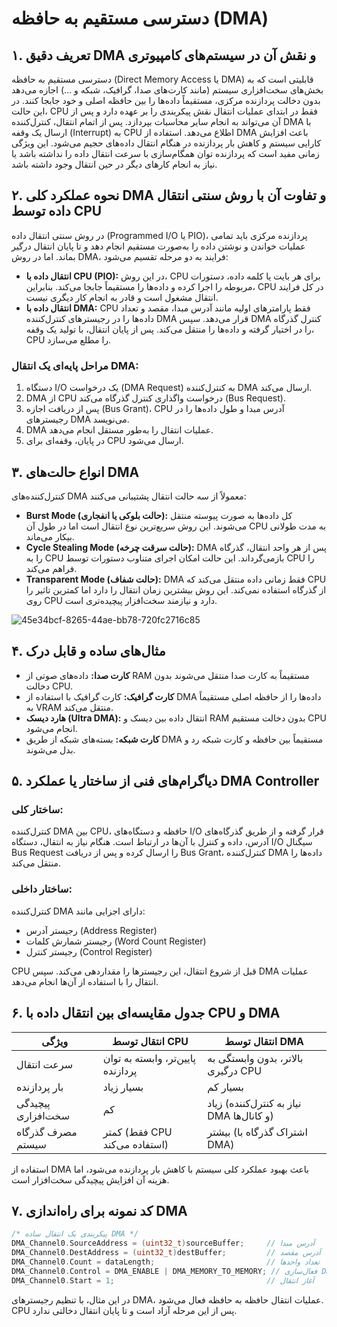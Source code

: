 # دسترسی مستقیم به حافظه (DMA)

## ۱. تعریف دقیق DMA و نقش آن در سیستم‌های کامپیوتری

دسترسی مستقیم به حافظه (Direct Memory Access یا DMA) قابلیتی است که به بخش‌های سخت‌افزاری سیستم (مانند کارت‌های صدا، گرافیک، شبکه و ...) اجازه می‌دهد بدون دخالت پردازنده مرکزی، مستقیماً داده‌ها را بین حافظه اصلی و خود جابجا کنند. در این حالت، CPU فقط در ابتدای عملیات انتقال نقش پیکربندی را بر عهده دارد و پس از آن می‌تواند به انجام سایر محاسبات بپردازد. پس از اتمام انتقال، کنترل‌کننده DMA با ارسال یک وقفه (Interrupt) به CPU اطلاع می‌دهد. استفاده از DMA باعث افزایش کارایی سیستم و کاهش بار پردازنده در هنگام انتقال داده‌های حجیم می‌شود. این ویژگی زمانی مفید است که پردازنده توان همگام‌سازی با سرعت انتقال داده را نداشته باشد یا نیاز به انجام کارهای دیگر در حین انتقال وجود داشته باشد.

## ۲. نحوه عملکرد کلی DMA و تفاوت آن با روش سنتی انتقال داده توسط CPU

در روش سنتی انتقال داده (Programmed I/O یا PIO)، پردازنده مرکزی باید تمامی عملیات خواندن و نوشتن داده را به‌صورت مستقیم انجام دهد و تا پایان انتقال درگیر بماند. اما در روش DMA، فرایند به دو مرحله تقسیم می‌شود:

- **انتقال داده با CPU (PIO):** در این روش، CPU برای هر بایت یا کلمه داده، دستورات مربوطه را اجرا کرده و داده‌ها را مستقیماً جابجا می‌کند. بنابراین، CPU در کل فرایند انتقال مشغول است و قادر به انجام کار دیگری نیست.
- **انتقال داده با DMA:** CPU فقط پارامترهای اولیه مانند آدرس مبدا، مقصد و تعداد داده‌ها را در رجیسترهای کنترل‌کننده DMA قرار می‌دهد. سپس DMA کنترل گذرگاه را در اختیار گرفته و داده‌ها را منتقل می‌کند. پس از پایان انتقال، با تولید یک وقفه، CPU را مطلع می‌سازد.

### مراحل پایه‌ای یک انتقال DMA:
1. دستگاه I/O یک درخواست (DMA Request) به کنترل‌کننده DMA ارسال می‌کند.  
2. DMA از CPU درخواست واگذاری کنترل گذرگاه می‌کند (Bus Request).  
3. پس از دریافت اجازه (Bus Grant)، CPU آدرس مبدا و طول داده‌ها را در رجیسترهای DMA می‌نویسد.  
4. DMA عملیات انتقال را به‌طور مستقل انجام می‌دهد.  
5. در پایان، وقفه‌ای برای CPU ارسال می‌شود.

## ۳. انواع حالت‌های DMA

کنترل‌کننده‌های DMA معمولاً از سه حالت انتقال پشتیبانی می‌کنند:

- **Burst Mode (حالت بلوکی یا انفجاری):** کل داده‌ها به صورت پیوسته منتقل می‌شوند. این روش سریع‌ترین نوع انتقال است اما در طول آن CPU به مدت طولانی بیکار می‌ماند.
- **Cycle Stealing Mode (حالت سرقت چرخه):** DMA پس از هر واحد انتقال، گذرگاه را به CPU بازمی‌گرداند. این حالت امکان اجرای متناوب دستورات توسط CPU را فراهم می‌کند.
- **Transparent Mode (حالت شفاف):** DMA فقط زمانی داده منتقل می‌کند که CPU از گذرگاه استفاده نمی‌کند. این روش بیشترین زمان انتقال را دارد اما کمترین تاثیر را روی CPU دارد و نیازمند سخت‌افزار پیچیده‌تری است.


![45e34bcf-8265-44ae-bb78-720fc2716c85](https://github.com/user-attachments/assets/523c88a1-5e4e-4188-b24c-727d48898a76)


## ۴. مثال‌های ساده و قابل درک

- **کارت صدا:** داده‌های صوتی از RAM مستقیماً به کارت صدا منتقل می‌شوند بدون دخالت CPU.  
- **کارت گرافیک:** کارت گرافیک با استفاده از DMA داده‌ها را از حافظه اصلی مستقیماً به VRAM منتقل می‌کند.  
- **هارد دیسک (Ultra DMA):** انتقال داده بین دیسک و RAM بدون دخالت مستقیم CPU انجام می‌شود.  
- **کارت شبکه:** بسته‌های شبکه از طریق DMA مستقیماً بین حافظه و کارت شبکه رد و بدل می‌شوند.

## ۵. دیاگرام‌های فنی از ساختار یا عملکرد DMA Controller

### ساختار کلی:

کنترل‌کننده DMA بین CPU، حافظه و دستگاه‌های I/O قرار گرفته و از طریق گذرگاه‌های آدرس، داده و کنترل با آن‌ها در ارتباط است. هنگام نیاز به انتقال، دستگاه I/O سیگنال Bus Request را ارسال کرده و پس از دریافت Bus Grant، کنترل‌کننده DMA داده‌ها را منتقل می‌کند.

### ساختار داخلی:

کنترل‌کننده DMA دارای اجزایی مانند:
- رجیستر آدرس (Address Register)  
- رجیستر شمارش کلمات (Word Count Register)  
- رجیستر کنترل (Control Register)  

CPU قبل از شروع انتقال، این رجیسترها را مقداردهی می‌کند. سپس DMA عملیات انتقال را با استفاده از آن‌ها انجام می‌دهد.

## ۶. جدول مقایسه‌ای بین انتقال داده با CPU و DMA

| ویژگی                | انتقال توسط CPU                         | انتقال توسط DMA                            |
|----------------------|-------------------------------------------|---------------------------------------------|
| سرعت انتقال          | پایین‌تر، وابسته به توان پردازنده        | بالاتر، بدون وابستگی به درگیری CPU        |
| بار پردازنده         | بسیار زیاد                                | بسیار کم                                    |
| پیچیدگی سخت‌افزاری   | کم                                        | زیاد (نیاز به کنترل‌کننده DMA و کانال‌ها) |
| مصرف گذرگاه سیستم    | کمتر (فقط CPU استفاده می‌کند)            | بیشتر (اشتراک گذرگاه با DMA)              |

استفاده از DMA باعث بهبود عملکرد کلی سیستم با کاهش بار پردازنده می‌شود، اما هزینه آن افزایش پیچیدگی سخت‌افزار است.

## ۷. کد نمونه برای راه‌اندازی DMA

```c
/* پیکربندی یک انتقال ساده DMA */
DMA_Channel0.SourceAddress = (uint32_t)sourceBuffer;     // آدرس مبدا
DMA_Channel0.DestAddress = (uint32_t)destBuffer;         // آدرس مقصد
DMA_Channel0.Count = dataLength;                         // تعداد واحدها
DMA_Channel0.Control = DMA_ENABLE | DMA_MEMORY_TO_MEMORY; // فعال‌سازی DMA و تنظیم جهت
DMA_Channel0.Start = 1;                                  // آغاز انتقال
```

در این مثال، با تنظیم رجیسترهای DMA، عملیات انتقال حافظه به حافظه فعال می‌شود. CPU پس از این مرحله آزاد است و تا پایان انتقال دخالتی ندارد.

